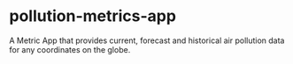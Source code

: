 # pollution-metrics-app

A Metric App that provides current, forecast and historical air pollution data for any coordinates on the globe.